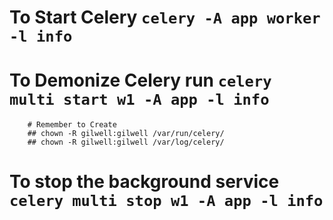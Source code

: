 # To Start Celery `celery -A app worker -l info`
# To Demonize Celery run `celery multi start w1 -A app -l info`
        # Remember to Create 
        ## chown -R gilwell:gilwell /var/run/celery/
        ## chown -R gilwell:gilwell /var/log/celery/
# To stop the background service `celery multi stop w1 -A app -l info`